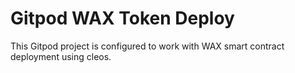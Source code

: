 # Gitpod WAX Token Deploy
This Gitpod project is configured to work with WAX smart contract deployment using cleos.